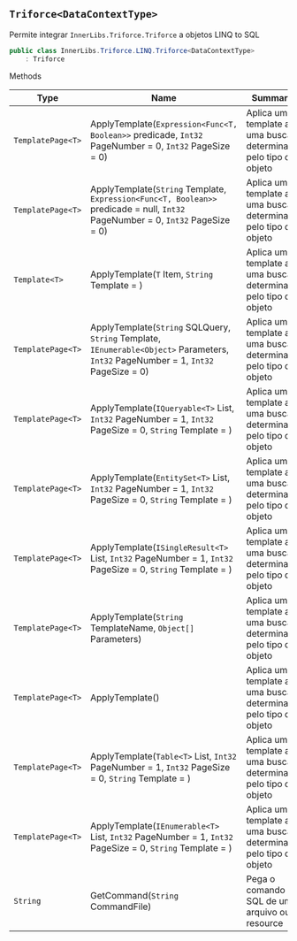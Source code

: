 ## `Triforce<DataContextType>`

Permite integrar `InnerLibs.Triforce.Triforce` a objetos LINQ to SQL
```csharp
public class InnerLibs.Triforce.LINQ.Triforce<DataContextType>
    : Triforce

```

Methods

| Type | Name | Summary | 
| --- | --- | --- | 
| `TemplatePage<T>` | ApplyTemplate(`Expression<Func<T, Boolean>>` predicade, `Int32` PageNumber = 0, `Int32` PageSize = 0) | Aplica um template a uma busca determinada pelo tipo de objeto | 
| `TemplatePage<T>` | ApplyTemplate(`String` Template, `Expression<Func<T, Boolean>>` predicade = null, `Int32` PageNumber = 0, `Int32` PageSize = 0) | Aplica um template a uma busca determinada pelo tipo de objeto | 
| `Template<T>` | ApplyTemplate(`T` Item, `String` Template = ) | Aplica um template a uma busca determinada pelo tipo de objeto | 
| `TemplatePage<T>` | ApplyTemplate(`String` SQLQuery, `String` Template, `IEnumerable<Object>` Parameters, `Int32` PageNumber = 1, `Int32` PageSize = 0) | Aplica um template a uma busca determinada pelo tipo de objeto | 
| `TemplatePage<T>` | ApplyTemplate(`IQueryable<T>` List, `Int32` PageNumber = 1, `Int32` PageSize = 0, `String` Template = ) | Aplica um template a uma busca determinada pelo tipo de objeto | 
| `TemplatePage<T>` | ApplyTemplate(`EntitySet<T>` List, `Int32` PageNumber = 1, `Int32` PageSize = 0, `String` Template = ) | Aplica um template a uma busca determinada pelo tipo de objeto | 
| `TemplatePage<T>` | ApplyTemplate(`ISingleResult<T>` List, `Int32` PageNumber = 1, `Int32` PageSize = 0, `String` Template = ) | Aplica um template a uma busca determinada pelo tipo de objeto | 
| `TemplatePage<T>` | ApplyTemplate(`String` TemplateName, `Object[]` Parameters) | Aplica um template a uma busca determinada pelo tipo de objeto | 
| `TemplatePage<T>` | ApplyTemplate() | Aplica um template a uma busca determinada pelo tipo de objeto | 
| `TemplatePage<T>` | ApplyTemplate(`Table<T>` List, `Int32` PageNumber = 1, `Int32` PageSize = 0, `String` Template = ) | Aplica um template a uma busca determinada pelo tipo de objeto | 
| `TemplatePage<T>` | ApplyTemplate(`IEnumerable<T>` List, `Int32` PageNumber = 1, `Int32` PageSize = 0, `String` Template = ) | Aplica um template a uma busca determinada pelo tipo de objeto | 
| `String` | GetCommand(`String` CommandFile) | Pega o comando SQL de um arquivo ou resource | 


